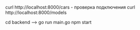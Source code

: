 curl http://localhost:8000/cars - проверка подключения
curl http://localhost:8000/models

cd backend --> go run main.go
npm start
